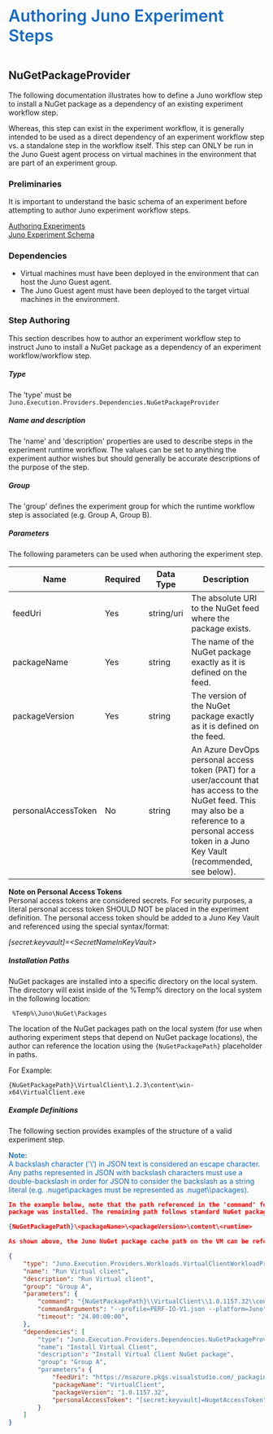 ﻿<div style="font-size:24pt;font-weight:600;color:#1569C7">Authoring Juno Experiment Steps</div>
<br/>

## NuGetPackageProvider
The following documentation illustrates how to define a Juno workflow step to install a NuGet package as a dependency of an existing experiment
workflow step.

Whereas, this step can exist in the experiment workflow, it is generally intended to be used as a direct dependency of an experiment
workflow step vs. a standalone step in the workflow itself. This step can ONLY be run in the Juno Guest agent process on virtual machines in 
the environment that are part of an experiment group.

### Preliminaries
It is important to understand the basic schema of an experiment before attempting to author Juno experiment workflow steps.

[Authoring Experiments](./Authoring-Experiments.md)  
[Juno Experiment Schema](./Authoring-ExperimentSchema.md)

### Dependencies
* Virtual machines must have been deployed in the environment that can host the Juno Guest agent.
* The Juno Guest agent must have been deployed to the target virtual machines in the environment.

### Step Authoring
This section describes how to author an experiment workflow step to instruct Juno to install a NuGet package as a dependency of an experiment
workflow/workflow step.

##### Type
The 'type' must be ```Juno.Execution.Providers.Dependencies.NuGetPackageProvider```

##### Name and description
The 'name' and 'description' properties are used to describe steps in the experiment runtime workflow.  The values can be set to anything the experiment
author wishes but should generally be accurate descriptions of the purpose of the step.

##### Group
The 'group' defines the experiment group for which the runtime workflow step is associated (e.g. Group A, Group B).

##### Parameters
The following parameters can be used when authoring the experiment step.

| Name                | Required   | Data Type        | Description                |
| ------------------- | ---------- | ---------------- | -------------------------- |
| feedUri             | Yes        | string/uri       | The absolute URI to the NuGet feed where the package exists.
| packageName         | Yes        | string           | The name of the NuGet package exactly as it is defined on the feed.
| packageVersion      | Yes        | string           | The version of the NuGet package exactly as it is defined on the feed.
| personalAccessToken | No         | string           | An Azure DevOps personal access token (PAT) for a user/account that has access to the NuGet feed. This may also be a reference to a personal access token in a Juno Key Vault (recommended, see below).

**Note on Personal Access Tokens**  
Personal access tokens are considered secrets. For security purposes, a literal personal access token SHOULD NOT be placed in the experiment definition. The personal access token should
be added to a Juno Key Vault and referenced using the special syntax/format:

*[secret:keyvault]=&lt;SecretNameInKeyVault&gt;*

##### Installation Paths
NuGet packages are installed into a specific directory on the local system. The directory will exist inside of the %Temp% directory on the local
system in the following location:

``` %Temp%\Juno\NuGet\Packages```

The location of the NuGet packages path on the local system (for use when authoring experiment steps that depend on NuGet package locations), the author
can reference the location using the ```{NuGetPackagePath}``` placeholder in paths.

For Example:
```
{NuGetPackagePath}\VirtualClient\1.2.3\content\win-x64\VirtualClient.exe
```

##### Example Definitions
The following section provides examples of the structure of a valid experiment step.

<div style="color:#1569C7">
<div style="font-weight:600">Note:</div>
A backslash character ('\') in JSON text is considered an escape character. Any paths represented in JSON with backslash characters must use a double-backslash in order for JSON to consider 
the backslash as a string literal (e.g. .nuget\packages must be represented as .nuget\\packages).
</div>

``` json
In the example below, note that the path referenced in the 'command' for the VirtualClient.exe starts with the 'installationPath' to which the NuGet
package was installed. The remaining path follows standard NuGet package package semantics:

{NuGetPackagePath}\<packageName>\<packageVersion>\content\<runtime>

As shown above, the Juno NuGet package cache path on the VM can be referenced using the '{NuGetPackagePath}' placeholder.

{
    "type": "Juno.Execution.Providers.Workloads.VirtualClientWorkloadProvider",
    "name": "Run Virtual client",
    "description": "Run Virtual client",
    "group": "Group A",
    "parameters": {
        "command": "{NuGetPackagePath}\\VirtualClient\\1.0.1157.32\\content\\win-x64\\VirtualClient.exe",
        "commandArguments": "--profile=PERF-IO-V1.json --platform=Juno",
        "timeout": "24.00:00:00",
    },
    "dependencies": [
        "type": "Juno.Execution.Providers.Dependencies.NuGetPackageProvider",
        "name": "Install Virtual Client",
        "description": "Install Virtual Client NuGet package",
        "group": "Group A",
        "parameters": {
            "feedUri": "https://msazure.pkgs.visualstudio.com/_packaging/CRC/nuget/v3/index.json",
            "packageName": "VirtualClient",
            "packageVersion": "1.0.1157.32",
            "personalAccessToken": "[secret:keyvault]=NugetAccessToken"
        }
    ]
}
```